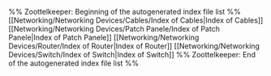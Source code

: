 %% Zoottelkeeper: Beginning of the autogenerated index file list  %%
 [[Networking/Networking Devices/Cables/Index of Cables|Index of Cables]]
 [[Networking/Networking Devices/Patch Panele/Index of Patch Panele|Index of Patch Panele]]
 [[Networking/Networking Devices/Router/Index of Router|Index of Router]]
 [[Networking/Networking Devices/Switch/Index of Switch|Index of Switch]]
%% Zoottelkeeper: End of the autogenerated index file list  %%
